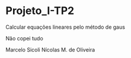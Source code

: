 # Projeto_I-TP2
Calcular equações lineares pelo método de gaus

Não copei tudo

Marcelo Sicoli
Nícolas M. de Oliveira
